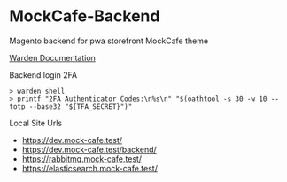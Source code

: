 # MockCafe-Backend
Magento backend for pwa storefront MockCafe theme

[Warden Documentation](https://docs.warden.dev/environments/magento2.html)

Backend login 2FA
```
> warden shell
> printf "2FA Authenticator Codes:\n%s\n" "$(oathtool -s 30 -w 10 --totp --base32 "${TFA_SECRET}")"
```

Local Site Urls
* https://dev.mock-cafe.test/
* https://dev.mock-cafe.test/backend/
* https://rabbitmq.mock-cafe.test/
* https://elasticsearch.mock-cafe.test/
